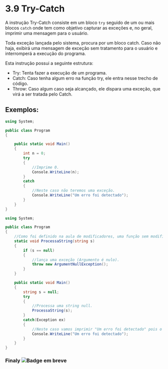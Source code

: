 # 3.9 Try-Catch

A instrução Try-Catch consiste em um bloco `try` seguido de um ou mais blocos `catch` onde tem como objetivo capturar as exceções e, no geral, imprimir uma mensagem para o usuário.

Toda exceção lançada pelo sistema, procura por um bloco catch. Caso não haja, exibirá uma mensagem de exceção sem tratamento para o usuário e interromperá a execução do programa.

Esta instrução possui a seguinte estrutura:

-   Try: Tenta fazer a execução de um programa.
-   Catch: Caso tenha algum erro na função try, ele entra nesse trecho de código.
-   Throw: Caso algum caso seja alcançado, ele dispara uma exceção, que virá a ser tratada pelo Catch.

## Exemplos:

```cs
using System;

public class Program
{

	public static void Main()
	{
		int n = 0;
		try
		{
			//Imprime 0.
			Console.WriteLine(n);
		}
		catch
		{
			//Neste caso não teremos uma exceção.
			Console.WriteLine("Um erro foi detectado");
		}
	}
}
```

```cs
using System;

public class Program
{
	//Como foi definido na aula de modificadores, uma função sem modificadores private ou public é necessariamente private
	static void ProcessaString(string s)
	{
		if (s == null)
		{
			//lança uma exceção (Argumento é nulo).
			throw new ArgumentNullException();
		}
	}

	public static void Main()
	{
		string s = null;
		try
		{
			//Processa uma string null.
			ProcessaString(s);
		}
		catch(Exception ex)
		{
			//Neste caso vamos imprimir "Um erro foi detectado" pois o valor passado irá disparará uma exceção.
			Console.WriteLine("Um erro foi detectado");
		}
	}
}
```

### Finaly <img alt="Badge em breve" src="https://img.shields.io/badge/-EM%20BREVE-purple">
